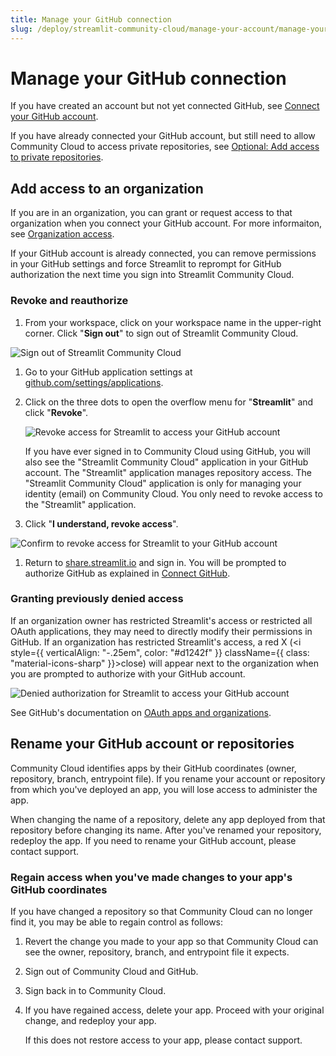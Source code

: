```yaml
---
title: Manage your GitHub connection
slug: /deploy/streamlit-community-cloud/manage-your-account/manage-your-github-connection
---
```


# Manage your GitHub connection

If you have created an account but not yet connected GitHub, see [Connect your GitHub account](/deploy/streamlit-community-cloud/get-started/connect-your-github-account).

If you have already connected your GitHub account, but still need to allow Community Cloud to access private repositories, see [Optional: Add access to private repositories](/deploy/streamlit-community-cloud/get-started/connect-your-github-account#optional-add-access-to-private-repositories).

## Add access to an organization

If you are in an organization, you can grant or request access to that organization when you connect your GitHub account. For more informaiton, see [Organization access](/deploy/streamlit-community-cloud/get-started/connect-your-github-account#organization-access).

If your GitHub account is already connected, you can remove permissions in your GitHub settings and force Streamlit to reprompt for GitHub authorization the next time you sign into Streamlit Community Cloud.

### Revoke and reauthorize

1. From your workspace, click on your workspace name in the upper-right corner. Click "**Sign out**" to sign out of Streamlit Community Cloud.

![Sign out of Streamlit Community Cloud](/images/streamlit-community-cloud/account-sign-out.png)

1. Go to your GitHub application settings at <a href="https://github.com/settings/applications" target="_blank">github.com/settings/applications</a>.
1. Click on the three dots to open the overflow menu for "**Streamlit**" and click "**Revoke**".

   <div style={{ maxWidth: '75%', margin: 'auto' }}>
   <Image alt="Revoke access for Streamlit to access your GitHub account" src="/images/streamlit-community-cloud/GitHub-revoke.png" />
   </div>

   If you have ever signed in to Community Cloud using GitHub, you will also see the "Streamlit Community Cloud" application in your GitHub account. The "Streamlit" application manages repository access. The "Streamlit Community Cloud" application is only for managing your identity (email) on Community Cloud. You only need to revoke access to the "Streamlit" application.

1. Click "**I understand, revoke access**".

  <div style={{ maxWidth: '50%', margin: 'auto' }}>
  <Image alt="Confirm to revoke access for Streamlit to your GitHub account" src="/images/streamlit-community-cloud/GitHub-revoke-confirm.png" />
  </div>

1. Return to <a href="https://share.streamlit.io" target="_blank">share.streamlit.io</a> and sign in. You will be prompted to authorize GitHub as explained in [Connect GitHub](/deploy/streamlit-community-cloud/get-started/connect-your-github-account#organization-access).

### Granting previously denied access

If an organization owner has restricted Streamlit's access or restricted all OAuth applications, they may need to directly modify their permissions in GitHub. If an organization has restricted Streamlit's access, a red X (<i style={{ verticalAlign: "-.25em", color: "#d1242f" }} className={{ class: "material-icons-sharp" }}>close</i>) will appear next to the organization when you are prompted to authorize with your GitHub account.

<div style={{ maxWidth: '60%', margin: 'auto' }}>
<Image alt="Denied authorization for Streamlit to access your GitHub account" src="/images/streamlit-community-cloud/GitHub-auth-denied-XL.png" />
</div>

See GitHub's documentation on <a href="https://docs.github.com/en/apps/oauth-apps/using-oauth-apps/authorizing-oauth-apps#oauth-apps-and-organizations" target="_blank">OAuth apps and organizations</a>.

## Rename your GitHub account or repositories

Community Cloud identifies apps by their GitHub coordinates (owner, repository, branch, entrypoint file). If you rename your account or repository from which you've deployed an app, you will lose access to administer the app.

When changing the name of a repository, delete any app deployed from that repository before changing its name. After you've renamed your repository, redeploy the app. If you need to rename your GitHub account, please contact support.

### Regain access when you've made changes to your app's GitHub coordinates

If you have changed a repository so that Community Cloud can no longer find it, you may be able to regain control as follows:

1. Revert the change you made to your app so that Community Cloud can see the owner, repository, branch, and entrypoint file it expects.
1. Sign out of Community Cloud and GitHub.
1. Sign back in to Community Cloud.
1. If you have regained access, delete your app. Proceed with your original change, and redeploy your app.

   If this does not restore access to your app, please contact support.
